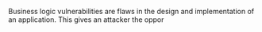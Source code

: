 Business logic vulnerabilities are flaws in the design and implementation of an application. This gives an attacker the oppor